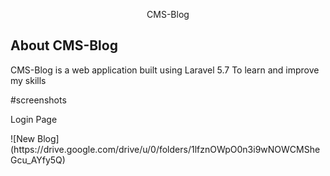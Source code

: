 <p align="center">CMS-Blog</p>
 

## About CMS-Blog

CMS-Blog is a web application built using Laravel 5.7 To learn and improve my skills
 
 #screenshots
 <p>Login Page</p>
 ![New Blog](https://drive.google.com/drive/u/0/folders/1lfznOWpO0n3i9wNOWCMSheGcu_AYfy5Q)
